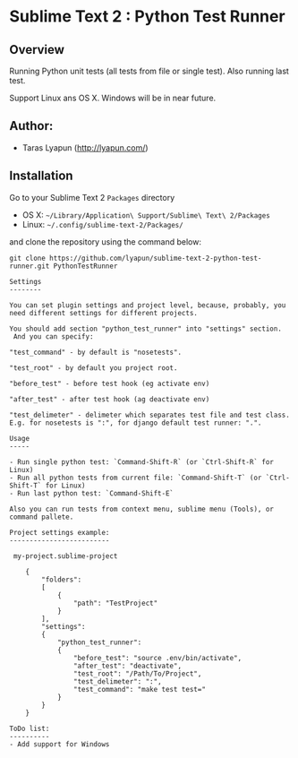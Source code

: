Sublime Text 2 : Python Test Runner
===================================

Overview
--------
Running Python unit tests (all tests from file or single test). Also running last test.

Support Linux ans OS X. Windows will be in near future.

Author:
-------
* Taras Lyapun (http://lyapun.com/)

Installation
------------

Go to your Sublime Text 2 `Packages` directory

 - OS X: `~/Library/Application\ Support/Sublime\ Text\ 2/Packages`
 - Linux: `~/.config/sublime-text-2/Packages/`

and clone the repository using the command below:

``` shell
git clone https://github.com/lyapun/sublime-text-2-python-test-runner.git PythonTestRunner

Settings
--------

You can set plugin settings and project level, because, probably, you need different settings for different projects.

You should add section "python_test_runner" into "settings" section.
 And you can specify:

"test_command" - by default is "nosetests".

"test_root" - by default you project root.

"before_test" - before test hook (eg activate env)

"after_test" - after test hook (ag deactivate env)

"test_delimeter" - delimeter which separates test file and test class. E.g. for nosetests is ":", for django default test runner: ".".

Usage
-----

- Run single python test: `Command-Shift-R` (or `Ctrl-Shift-R` for Linux)
- Run all python tests from current file: `Command-Shift-T` (or `Ctrl-Shift-T` for Linux)
- Run last python test: `Command-Shift-E`

Also you can run tests from context menu, sublime menu (Tools), or command pallete.

Project settings example:
-------------------------

 my-project.sublime-project

	{
		"folders":
		[
			{
				"path": "TestProject"
			}
		],
    	"settings": 
    	{   
        	"python_test_runner": 
        	{
            	"before_test": "source .env/bin/activate",
            	"after_test": "deactivate",
            	"test_root": "/Path/To/Project",
            	"test_delimeter": ":",
            	"test_command": "make test test="
        	}
    	}
	}
	
ToDo list:
----------
- Add support for Windows